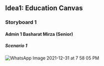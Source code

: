 
## Idea1: Education Canvas
### Storyboard 1
#### Admin 1 Basharat Mirza (Senior)
##### Scenario 1

![WhatsApp Image 2021-12-31 at 7 58 05 PM](https://user-images.githubusercontent.com/61619271/147829742-815873f4-4ba5-4dd5-80d0-119de7d4e95d.jpeg)
